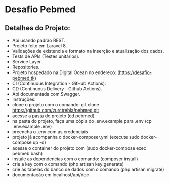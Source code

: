 # Desafio Pebmed

## Detalhes do Projeto:

- Api usando padrão REST.
- Projeto feito em Laravel 8.
- Validações de existencia e formato na inserção e atualização dos dados.
- Tests de APIs (Testes unitários).
- Service Layer.
- Repositories.
- Projeto hospedado na Digital Ocean no endereço: (https://desafio-pebmed.tk)
- CI (Continuous Integration - GitHub Actions).
- CD (Continuous Delivery - Github Actions).
- Api documentada com Swagger.
- Instruções:
- clone o projeto com o comando: git clone https://github.com/zurctrebla/pebmed.git
- acesse a pasta do projeto (cd pebmed)
- na pasta do projeto, faça uma cópia do .env.example para .env (cp .env.example .env)
- preencha o .env com as credenciais
- projeto já acompanha o docker-composer.yml (execute sudo docker-compose up -d)
- acesse o container do projeto com (sudo docker-compose exec pebmeb bash)
- instale as dependencias com o comando: (composer install)
- crie a key com o comando (php artisan key:generate)
- crie as tabelas do banco de dados com o comando (php artisan migrate)
- documentação em localhost/api/doc
